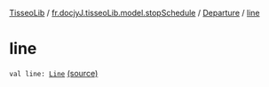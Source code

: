 [TisseoLib](../../index.md) / [fr.docjyJ.tisseoLib.model.stopSchedule](../index.md) / [Departure](index.md) / [line](./line.md)

# line

`val line: `[`Line`](../../fr.docjy-j.tisseo-lib.model.line/-line/index.md) [(source)](https://github.com/docjyJ/TisseoLib/tree/master/src/main/kotlin/fr/docjyJ/tisseoLib/model/stopSchedule/Departure.kt#L10)